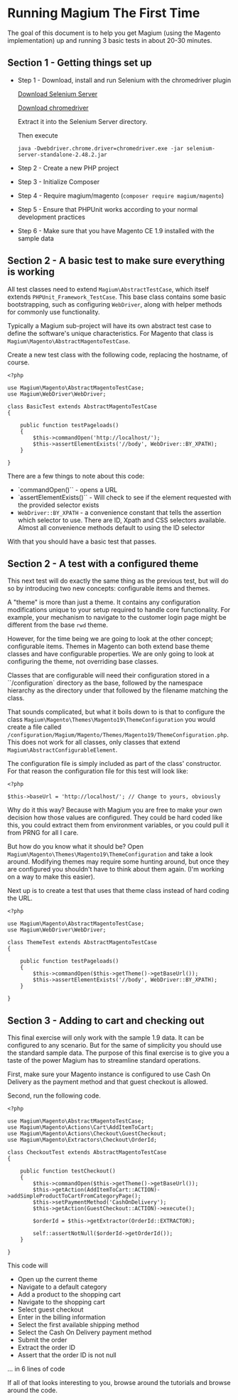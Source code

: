 Running Magium The First Time
=============================

The goal of this document is to help you get Magium (using the Magento implementation) up and running 3 basic tests in about 20-30 minutes.

Section 1 - Getting things set up
---------------------------------

* Step 1 - Download, install and run Selenium with the chromedriver plugin

  [Download Selenium Server](http://www.seleniumhq.org/download/)

  [Download chromedriver](http://chromedriver.storage.googleapis.com/index.html)

  Extract it into the Selenium Server directory.

  Then execute

  `java -Dwebdriver.chrome.driver=chromedriver.exe -jar selenium-server-standalone-2.48.2.jar`

* Step 2 - Create a new PHP project
* Step 3 - Initialize Composer
* Step 4 - Require magium/magento (`composer require magium/magento`)
* Step 5 - Ensure that PHPUnit works according to your normal development practices
* Step 6 - Make sure that you have Magento CE 1.9 installed with the sample data

Section 2 - A basic test to make sure everything is working
-----------------------------------------------------------

All test classes need to extend `Magium\AbstractTestCase`, which itself extends `PHPUnit_Framework_TestCase`.  This base class contains some basic bootstrapping, such as configuring `WebDriver`, along with helper methods for commonly use functionality.

Typically a Magium sub-project will have its own abstract test case to define the software's unique characteristics.  For Magento that class is `Magium\Magento\AbstractMagentoTestCase`.

Create a new test class with the following code, replacing the hostname, of course.

```
<?php

use Magium\Magento\AbstractMagentoTestCase;
use Magium\WebDriver\WebDriver;

class BasicTest extends AbstractMagentoTestCase
{

    public function testPageloads()
    {
        $this->commandOpen('http://localhost/');
        $this->assertElementExists('//body', WebDriver::BY_XPATH);
    }

}
```
There are a few things to note about this code:

* `commandOpen()`` - opens a URL
* `assertElementExists()`` - Will check to see if the element requested with the provided selector exists
* `WebDriver::BY_XPATH` - a convenience constant that tells the assertion which selector to use.  There are ID, Xpath and CSS selectors available.  Almost all convenience methods default to using the ID selector

With that you should have a basic test that passes.

Section 2 - A test with a configured theme
------------------------------------------

This next test will do exactly the same thing as the previous test, but will do so by introducing two new concepts: configurable items and themes.

A "theme" is more than just a theme.  It contains any configuration modifications unique to your setup required to handle core functionality.  For example, your mechanism to navigate to the customer login page might be different from the base `rwd` theme.

However, for the time being we are going to look at the other concept; configurable items.  Themes in Magento can both extend base theme classes and have configurable properties.  We are only going to look at configuring the theme, not overriding base classes.

Classes that are configurable will need their configuration stored in a ``/configuration` directory as the base, followed by the namespace hierarchy as the directory under that followed by the filename matching the class.

That sounds complicated, but what it boils down to is that to configure the class `Magium\Magento\Themes\Magento19\ThemeConfiguration` you would create a file called `/configuration/Magium/Magento/Themes/Magento19/ThemeConfiguration.php`.  This does not work for all classes, only classes that extend `Magium\AbstractConfigurableElement`.

The configuration file is simply included as part of the class' constructor.  For that reason the configuration file for this test will look like:

```
<?php

$this->baseUrl = 'http://localhost/'; // Change to yours, obviously
```

Why do it this way?  Because with Magium you are free to make your own decision how those values are configured.  They could be hard coded like this, you could extract them from environment variables, or you could pull it from PRNG for all I care.

But how do you know what it should be?  Open `Magium\Magento\Themes\Magento19\ThemeConfiguration` and take a look around.  Modifying themes may require some hunting around, but once they are configured you shouldn't have to think about them again.  (I'm working on a way to make this easier).

Next up is to create a test that uses that theme class instead of hard coding the URL.

```
<?php

use Magium\Magento\AbstractMagentoTestCase;
use Magium\WebDriver\WebDriver;

class ThemeTest extends AbstractMagentoTestCase
{

    public function testPageloads()
    {
        $this->commandOpen($this->getTheme()->getBaseUrl());
        $this->assertElementExists('//body', WebDriver::BY_XPATH);
    }

}
```

Section 3 - Adding to cart and checking out
-------------------------------------------

This final exercise will only work with the sample 1.9 data.  It can be configured to any scenario. But for the same of simplicity you should use the standard sample data.  The purpose of this final exercise is to give you a taste of the power Magium has to streamline standard operations.

First, make sure your Magento instance is configured to use Cash On Delivery as the payment method and that guest checkout is allowed.

Second, run the following code.

```
<?php

use Magium\Magento\AbstractMagentoTestCase;
use Magium\Magento\Actions\Cart\AddItemToCart;
use Magium\Magento\Actions\Checkout\GuestCheckout;
use Magium\Magento\Extractors\Checkout\OrderId;

class CheckoutTest extends AbstractMagentoTestCase
{

    public function testCheckout()
    {
        $this->commandOpen($this->getTheme()->getBaseUrl());
        $this->getAction(AddItemToCart::ACTION)->addSimpleProductToCartFromCategoryPage();
        $this->setPaymentMethod('CashOnDelivery');
        $this->getAction(GuestCheckout::ACTION)->execute();

        $orderId = $this->getExtractor(OrderId::EXTRACTOR);

        self::assertNotNull($orderId->getOrderId());
    }

}
```

This code will

* Open up the current theme
* Navigate to a default category
* Add a product to the shopping cart
* Navigate to the shopping cart
* Select guest checkout
* Enter in the billing information
* Select the first available shipping method
* Select the Cash On Delivery payment method
* Submit the order
* Extract the order ID
* Assert that the order ID is not null

... in 6 lines of code

If all of that looks interesting to you, browse around the tutorials and browse around the code.